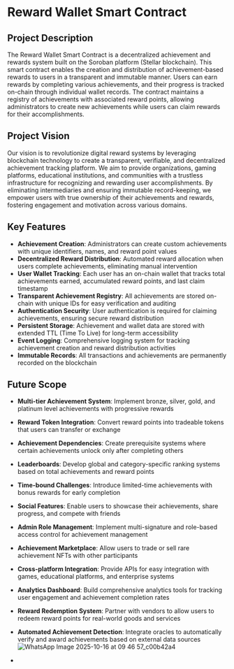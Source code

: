 # Reward Wallet Smart Contract

## Project Description

The Reward Wallet Smart Contract is a decentralized achievement and rewards system built on the Soroban platform (Stellar blockchain). This smart contract enables the creation and distribution of achievement-based rewards to users in a transparent and immutable manner. Users can earn rewards by completing various achievements, and their progress is tracked on-chain through individual wallet records. The contract maintains a registry of achievements with associated reward points, allowing administrators to create new achievements while users can claim rewards for their accomplishments.

## Project Vision

Our vision is to revolutionize digital reward systems by leveraging blockchain technology to create a transparent, verifiable, and decentralized achievement tracking platform. We aim to provide organizations, gaming platforms, educational institutions, and communities with a trustless infrastructure for recognizing and rewarding user accomplishments. By eliminating intermediaries and ensuring immutable record-keeping, we empower users with true ownership of their achievements and rewards, fostering engagement and motivation across various domains.

## Key Features

- **Achievement Creation**: Administrators can create custom achievements with unique identifiers, names, and reward point values
- **Decentralized Reward Distribution**: Automated reward allocation when users complete achievements, eliminating manual intervention
- **User Wallet Tracking**: Each user has an on-chain wallet that tracks total achievements earned, accumulated reward points, and last claim timestamp
- **Transparent Achievement Registry**: All achievements are stored on-chain with unique IDs for easy verification and auditing
- **Authentication Security**: User authentication is required for claiming achievements, ensuring secure reward distribution
- **Persistent Storage**: Achievement and wallet data are stored with extended TTL (Time To Live) for long-term accessibility
- **Event Logging**: Comprehensive logging system for tracking achievement creation and reward distribution activities
- **Immutable Records**: All transactions and achievements are permanently recorded on the blockchain

## Future Scope

- **Multi-tier Achievement System**: Implement bronze, silver, gold, and platinum level achievements with progressive rewards
- **Reward Token Integration**: Convert reward points into tradeable tokens that users can transfer or exchange
- **Achievement Dependencies**: Create prerequisite systems where certain achievements unlock only after completing others
- **Leaderboards**: Develop global and category-specific ranking systems based on total achievements and reward points
- **Time-bound Challenges**: Introduce limited-time achievements with bonus rewards for early completion
- **Social Features**: Enable users to showcase their achievements, share progress, and compete with friends
- **Admin Role Management**: Implement multi-signature and role-based access control for achievement management
- **Achievement Marketplace**: Allow users to trade or sell rare achievement NFTs with other participants
- **Cross-platform Integration**: Provide APIs for easy integration with games, educational platforms, and enterprise systems
- **Analytics Dashboard**: Build comprehensive analytics tools for tracking user engagement and achievement completion rates
- **Reward Redemption System**: Partner with vendors to allow users to redeem reward points for real-world goods and services

- **Automated Achievement Detection**: Integrate oracles to automatically verify and award achievements based on external data sources![WhatsApp Image 2025-10-16 at 09 46 57_c00b42a4](https://github.com/user-attachments/assets/c29a77f0-2a9b-4bae-9a72-cf0ccceff387)

- 

